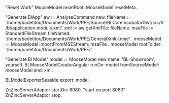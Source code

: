 "Reset Work"
MooseModel resetRoot.
MooseModel resetMeta.

"Generate BlApp"
aw := AnalyseCommand new.
fileName := '/home/badetitou/Documents/Work/PFE/Source/BLCoreIncubatorGwt/src/fr/bl/application.module.xml'. 
xml := aw getXmlFile: fileName.
mseFile := StandardFileStream fileNamed: '/home/badetitou/Documents/Work/PFE/GeneralXmlui.mse' .
mooseModel := MooseModel importFromMSEStream: mseFile .
mooseModel rootFolder: '/home/badetitou/Documents/Work/PFE/'.

"Generate Bl Model"
model := MooseModel new name: 'BL-Showroom'; yourself.
BLMooseModelCreatorAngular runOn: model fromSourceModel: mooseModel and: xml.

BLModelExporterSeaside export: model.

ZnZincServerAdaptor startOn: 8080.  "start on port 8080"
ZnZincServerAdaptor stop.